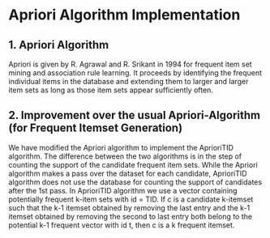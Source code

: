 # Apriori Algorithm Implementation 
## 1. Apriori Algorithm
Apriori is given by R. Agrawal and R. Srikant in 1994 for frequent item set mining and association rule learning. It proceeds by identifying the frequent individual items in the database and extending them to larger and larger item sets as long as those item sets appear sufficiently often.

## 2. Improvement over the usual Apriori-Algorithm (for Frequent Itemset Generation)

We have modified the Apriori algorithm to implement the AprioriTID algorithm. The difference between the two algorithms is in the step of counting the support of the candidate frequent item sets. While the Apriori algorithm makes a pass over the dataset for each candidate, AprioriTID algorithm does not use the database for counting the support of candidates after the 1st pass. In AprioriTID algorithm we use a vector containing potentially frequent k-item sets with id = TID. If c is a candidate k-itemset such that the k-1 itemset obtained by removing the last entry and the k-1 itemset obtained by removing the second to last entry both belong to the potential k-1 frequent vector with id t, then c is a k frequent itemset.


